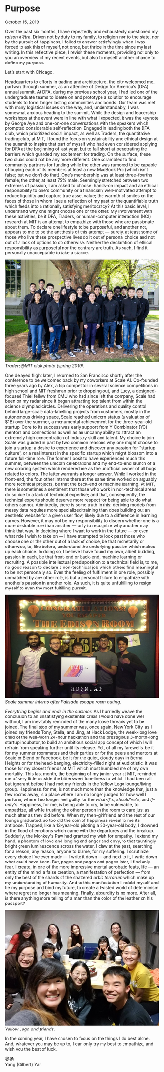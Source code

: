 <!-- emilia-snapshot-properties
Purpose
2019/10/15
p794
emilia-snapshot-properties -->

# Purpose

October 15, 2019

Over the past six months, I have repeatedly and exhaustedly questioned my *raison d’être*. Driven not by duty to my family, to religion nor to the state, nor by the pursuit of happiness, I failed to answer satisfyingly when I was forced to ask this of myself, not once, but thrice in the time since my last writing. In this reflective piece, I revisit these moments, providing not only to you an overview of my recent events, but also to myself another chance to define my purpose.

Let’s start with Chicago.

Headquarters to efforts in trading and architecture, the city welcomed me, partway through summer, as an attendee of Design for America’s (DFA) annual summit. At DFA, during my previous school year, I had led one of the undergraduate teams to ideate on and prototype a solution to encourage students to form longer lasting communities and bonds. Our team was met with many logistical issues on the way, and, understandably, I was somewhat anxious heading to the summit. While the design and leadership workshops at the event were in line with what I expected, it was the keynote by George Aye and one-on-one conversations with the speakers which prompted considerable self-reflection. Engaged in leading both the DFA club, which prioritized social impact, as well as Traders, the quantitative trading club, at MIT, I found the focus on sustainability and ethical design at the summit to inspire that part of myself who had even considered applying for DFA at the beginning of last year, but to fall short at penetrating the barriers which guarded my excitement for trading. On the surface, these two clubs could not be any more different. One scrambled to find community partners for funding while the other was rumored to be capable of buying each of its members at least a new MacBook Pro (which isn’t false; but we don’t do that). One’s membership was at least three-fourths female; the other, at least 75% male. Seemingly stretched between two extremes of passion, I am asked to choose: hands-on impact and an ethical responsibility to one's community or a financially well-motivated attempt to reduce liquidity and capture true asset value; the warmth of smiles on the faces of those in whom I see a reflection of my past or the quantifiable truth which feeds into a rationally satisfying meritocracy? At this basic level, I understand why one might choose one or the other. My involvement with these activities, be it DFA, Traders, or human-computer interaction (HCI) research at MIT is an attempt to empathize with those who are passionate about them. To declare one lifestyle to be purposeful, and another not, appears to me to be the antithesis of this attempt — surely, at least some of those who live these prospective lives do it out of personal choice and not out of a lack of options to do otherwise. Neither the declaration of ethical responsibility as purposeful nor the contrary are truth. As such, I find it personally unacceptable to take a stance.

![](2019-10-15.md-assets/5-traders.jpg)
*Traders@MIT club photo (spring 2019).*

One delayed flight later, I returned to San Francisco shortly after the conference to be welcomed back by my coworkers at Scale AI. Co-founded three years ago by Alex, a top competitor in several science competitions in high school and MIT freshman prior to dropping out, and Lucy, a designed-focused Thiel fellow from CMU who had since left the company, Scale had been on my radar since it began attracting top talent from within the science olympiad circles. Delivering the operations and quality control behind large-scale data-labelling projects from customers, mostly in the autonomous driving space, Scale reached unicorn status (a valuation of $1B) over the summer, a monumental achievement for the three-year-old startup. Core to its success was early support from Y Combinator (YC) mentors and connections as well as an uncanny ability to attract an extremely high concentration of industry skill and talent. My choice to join Scale was guided in part by two common reasons why one might choose to join a startup: a desire to experience and discover any passion for "startup culture", or a real interest in the specific startup which might blossom into a future full-time role. The former I posit to have experienced much this summer, between the unicorn celebrations and my end-to-end launch of a new coloring system which rendered me as the unofficial owner of all bugs related to colors. The latter warrants a longer answer. While I worked in the front-end, the four other interns there at the same time worked on arguably more technical projects, be that the back-end or machine learning. At MIT, there is sometimes a sentiment that those who work in non-technical areas do so due to a lack of technical expertise; and that, consequently, the technical experts should deserve more respect for being able to do what others cannot. Admittedly, there is some truth in this: deriving models from messy data requires more specialized training than does building out an aesthetic website for a given user flow, likely due to a difference in learning curves. However, it may not be my responsibility to discern whether one is a more desirable role than another — only to recognize why another may think that way. In deciding where I want to work in the future — or even what role I wish to take on — I have attempted to look past those who choose one or the other out of a lack of choice, be that monetarily or otherwise, to, like before, understand the underlying passion which makes up each choice. In doing so, I believe I have found my own, albeit budding, passion in each, be that front-end or back-end, machine learning or recruiting. A possible intellectual predisposition to a technical field is, to me, no good reason to declare a non-technical job which others find meaningful to be not personally so. Even the feeling of fulfillment in one role, possibly unmatched by any other role, is but a personal failure to empathize with another's passion in another role. As such, it is quite unfulfilling to resign myself to even the most fulfilling pursuit.

![](2019-10-15.md-assets/5-scale.jpg)
*Scale summer interns after Palisade escape room outing.*

*Everything begins and ends in the summer.* As I hurriedly weave the conclusion to an unsatisfying existential crisis I would have done well without, I am inevitably reminded of the many loose threads yet to be joined. The final stop of my summer was, once again, New York City, as I joined my friends Tony, Stella, and Jing, at Hack Lodge, the week-long love child of the well-worn 24-hour hackathon and the prestigious 3-month-long startup incubator, to build an ambitious social app concept of which I will refrain from speaking further until its release. Yet, of all my farewells, be it for my summer roommates and their parties or for the peers and mentors at Scale or Blend or Facebook, be it for the quiet, cloudy days in Bernal Heights or for the head-banging, electricity-filled night at Audiotistic, it was those for my closest friends at MIT which most humbled me of my own mortality. This last month, the beginning of my junior year at MIT, reminded me of very little outside the bittersweet loneliness to which I had been all but ignorant before I had met my friends in the Yellow Lego lounge/living group. Happiness, for me, is not much more than the knowledge that, just a few rooms away, is a place where I am no longer judged for how well I perform, where I no longer feel guilty for the *what-if*'s, *should've*'s, and *if-only*'s. Happiness, for me, is being able to cry, to be vulnerable, to empathize, all while trusting the other person in the room to care just as much after as they did before. When my then-girlfriend and the rest of our lounge graduated, so too did the coin of happiness reveal to me its antipode. Trapped, like a 13-year-old piloting a 20-year-old body, I drowned in the flood of emotions which came with the departures and the breakup. Suddenly, the Monkey's Paw had granted my wish for empathy. I extend my hand, a phantom of love and longing and anger and envy, to that tauntingly bright green luminescence across the water. I claw at the past, searching for a reason, any reason, anyone to blame, for my suffering. I scrutinize every choice I've ever made — I write it down — and next to it, I write down what could have been. But, pages and pages and pages later, I find only fear. I create, in one of the more impressive mental acrobatic feats, life — an entity of the mind, a false creation, a manifestation of perfection — from only the best of the shards of the shattered *orbis terrarum* which make up my understanding of humanity. And to this manifestation I indebt myself and tie my purpose and bind my future, to create a twisted world of determinism where regret no longer has meaning. Finally, absurdity is no more. After all, is there anything more telling of a man than the color of the leather on his passport?

![](2019-10-15.md-assets/5-yellow-lego.jpg)
*Yellow Lego and friends.*

In the coming year, I have chosen to focus on the things I do best alone. And, whatever you may be up to, I can only try my best to empathize, and wish you the best of luck.

晏扬\
Yang (Gilbert) Yan
